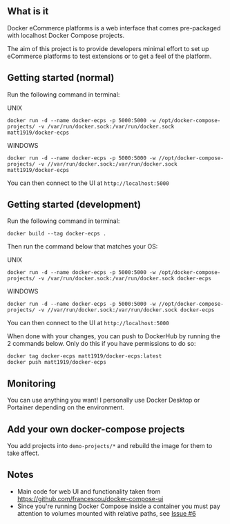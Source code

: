## What is it

Docker eCommerce platforms is a web interface that comes pre-packaged with localhost Docker Compose projects.

The aim of this project is to provide developers minimal effort to set up eCommerce platforms to test extensions or to get a feel of the platform.

## Getting started (normal)
Run the following command in terminal:

UNIX
```
docker run -d --name docker-ecps -p 5000:5000 -w /opt/docker-compose-projects/ -v /var/run/docker.sock:/var/run/docker.sock matt1919/docker-ecps
```

WINDOWS
```
docker run -d --name docker-ecps -p 5000:5000 -w //opt/docker-compose-projects/ -v //var/run/docker.sock:/var/run/docker.sock matt1919/docker-ecps
```

You can then connect to the UI at `http://localhost:5000`

## Getting started (development)

Run the following command in terminal:
```
docker build --tag docker-ecps .
```

Then run the command below that matches your OS:

UNIX
```
docker run -d --name docker-ecps -p 5000:5000 -w /opt/docker-compose-projects/ -v /var/run/docker.sock:/var/run/docker.sock docker-ecps
```

WINDOWS
```
docker run -d --name docker-ecps -p 5000:5000 -w //opt/docker-compose-projects/ -v //var/run/docker.sock:/var/run/docker.sock docker-ecps
```

You can then connect to the UI at `http://localhost:5000`

When done with your changes, you can push to DockerHub by running the 2 commands below. Only do this if you have permissions to do so:
```
docker tag docker-ecps matt1919/docker-ecps:latest
docker push matt1919/docker-ecps
```

## Monitoring
You can use anything you want!  I personally use Docker Desktop or Portainer depending on the environment.

## Add your own docker-compose projects
You add projects into `demo-projects/*` and rebuild the image for them to take affect.

## Notes
- Main code for web UI and functionality taken from https://github.com/francescou/docker-compose-ui
- Since you're running Docker Compose inside a container you must pay attention to volumes mounted with relative paths, see [Issue #6](https://github.com/francescou/docker-compose-ui/issues/6)
